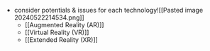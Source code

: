 - consider potentials & issues for each technology![[Pasted image 20240522214534.png]]
	- [[Augmented Reality (AR)]]
	- [[Virtual Reality (VR)]]
	- [[Extended Reality (XR)]]